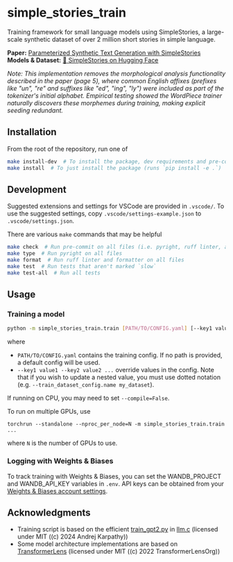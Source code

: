 # simple_stories_train

Training framework for small language models using SimpleStories, a large-scale synthetic dataset of over 2 million short stories in simple language.

**Paper:** [Parameterized Synthetic Text Generation with SimpleStories](https://arxiv.org/abs/2504.09184)  
**Models & Dataset:** [🤗 SimpleStories on Hugging Face](https://huggingface.co/SimpleStories)

_Note: This implementation removes the morphological analysis functionality described in the paper (page 5), where common English affixes (prefixes like "un", "re" and suffixes like "ed", "ing", "ly") were included as part of the tokenizer's initial alphabet. Empirical testing showed the WordPiece trainer naturally discovers these morphemes during training, making explicit seeding redundant._

## Installation

From the root of the repository, run one of

```bash
make install-dev  # To install the package, dev requirements and pre-commit hooks
make install  # To just install the package (runs `pip install -e .`)
```

## Development

Suggested extensions and settings for VSCode are provided in `.vscode/`. To use the suggested
settings, copy `.vscode/settings-example.json` to `.vscode/settings.json`.

There are various `make` commands that may be helpful

```bash
make check  # Run pre-commit on all files (i.e. pyright, ruff linter, and ruff formatter)
make type  # Run pyright on all files
make format  # Run ruff linter and formatter on all files
make test  # Run tests that aren't marked `slow`
make test-all  # Run all tests
```

## Usage

### Training a model
```bash
python -m simple_stories_train.train [PATH/TO/CONFIG.yaml] [--key1 value1 --key2 value2 ...]
```
where
- `PATH/TO/CONFIG.yaml` contains the training config. If no path is provided, a default config will be used.
- `--key1 value1 --key2 value2 ...` override values in the config. Note that if you wish to update a
  nested value, you must use dotted notation (e.g. `--train_dataset_config.name my_dataset`).

If running on CPU, you may need to set `--compile=False`.

To run on multiple GPUs, use
```
torchrun --standalone --nproc_per_node=N -m simple_stories_train.train ...
```
where `N` is the number of GPUs to use.

### Logging with Weights & Biases
To track training with Weights & Biases, you can set the WANDB_PROJECT and WANDB_API_KEY variables in
`.env`. API keys can be obtained from your [Weights & Biases account settings](https://wandb.ai/settings).

## Acknowledgments

- Training script is based on the efficient [train_gpt2.py](https://github.com/karpathy/llm.c/blob/master/train_gpt2.py) in [llm.c](https://github.com/karpathy/llm.c) (licensed under MIT ((c) 2024 Andrej Karpathy))
- Some model architecture implementations are based on [TransformerLens](https://github.com/TransformerLensOrg/TransformerLens) (licensed under MIT ((c) 2022 TransformerLensOrg))
